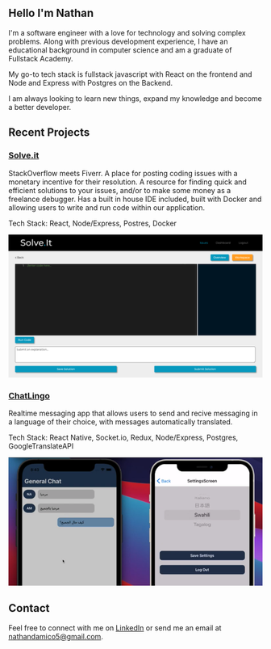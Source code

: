 ## Hello I'm Nathan
I'm a software engineer with a love for technology and solving complex problems. Along with previous development experience, I have an educational background in computer science and am a graduate of Fullstack Academy. 

My go-to tech stack is fullstack javascript with React on the frontend and Node and Express with Postgres on the Backend.

I am always looking to learn new things, expand my knowledge and become a better developer. 

## Recent Projects
### [Solve.it](https://github.com/Team-Neptune-FSA/solve-it)
StackOverflow meets Fiverr. A place for posting coding issues with a monetary incentive for their resolution. A resource for finding quick and efficient solutions to your issues, and/or to make some money as a freelance debugger. Has a built in house IDE included, built with Docker and allowing users to write and run code within our application.

Tech Stack: React, Node/Express, Postres, Docker

 ![Solve.it Workspace and IDE](solveit2.png)

### [ChatLingo](https://github.com/nathandamico5/chatLingo)
Realtime messaging app that allows users to send and recive messaging in a language of their choice, with messages automatically translated.

Tech Stack: React Native, Socket.io, Redux, Node/Express, Postgres, GoogleTranslateAPI

 ![Solve.it Workspace and IDE](chatlingo.png)

## Contact
Feel free to connect with me on [LinkedIn](https://www.linkedin.com/in/nathandamico/) or send me an email at <nathandamico5@gmail.com>.



<!--
**nathandamico5/nathandamico5** is a ✨ _special_ ✨ repository because its `README.md` (this file) appears on your GitHub profile.

Here are some ideas to get you started:

- 🔭 I’m currently working on ...
- 🌱 I’m currently learning ...
- 👯 I’m looking to collaborate on ...
- 🤔 I’m looking for help with ...
- 💬 Ask me about ...
- 📫 How to reach me: ...
- 😄 Pronouns: ...
- ⚡ Fun fact: ...
-->
